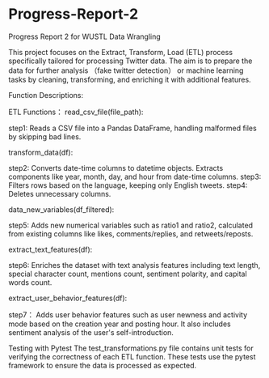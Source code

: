 # Progress-Report-2
Progress Report 2 for WUSTL Data Wrangling

This project focuses on the Extract, Transform, Load (ETL) process specifically tailored for processing Twitter data. 
The aim is to prepare the data for further analysis （fake twitter detection） or machine learning tasks by cleaning, transforming, and enriching it with additional features. 

Function Descriptions:

ETL Functions： 
read_csv_file(file_path): 

step1: Reads a CSV file into a Pandas DataFrame, handling malformed files by skipping bad lines.

transform_data(df):

step2: Converts date-time columns to datetime objects. Extracts components like year, month, day, and hour from date-time columns.
step3: Filters rows based on the language, keeping only English tweets.
step4: Deletes unnecessary columns.

data_new_variables(df_filtered):

step5: Adds new numerical variables such as ratio1 and ratio2, calculated from existing columns like likes, comments/replies, and retweets/reposts.

extract_text_features(df):

step6: Enriches the dataset with text analysis features including text length, special character count, mentions count, sentiment polarity, and capital words count.

extract_user_behavior_features(df):

step7： Adds user behavior features such as user newness and activity mode based on the creation year and posting hour. It also includes sentiment analysis of the user's self-introduction.

Testing with Pytest
The test_transformations.py file contains unit tests for verifying the correctness of each ETL function. 
These tests use the pytest framework to ensure the data is processed as expected.
